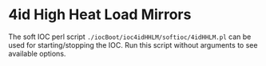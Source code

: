 # 4id High Heat Load Mirrors

The soft IOC perl script `./iocBoot/ioc4idHHLM/softioc/4idHHLM.pl` can be used for starting/stopping the IOC.
Run this script without arguments to see available options.
